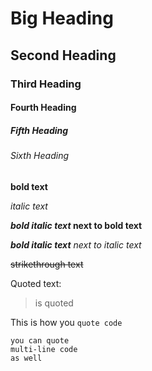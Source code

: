 # Big Heading

## Second Heading

### Third Heading

#### Fourth Heading

##### Fifth Heading

###### Sixth Heading

**bold text**

_italic text_

**_bold italic text_ next to bold text**

_**bold italic text** next to italic text_

~~strikethrough text~~

Quoted text:
>is quoted

This is how you `quote code`

```
you can quote
multi-line code
as well
```




